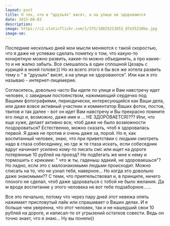 ```yaml
---
layout: post
title: О тех, что в "друзьях" висят, а на улице не здороваются
date: 2015-08-03
description: 
image: https://c2.staticflickr.com/1/375/18825213853_07e55210be.jpg
image-sm: 
---
```

<p>Последние несколько дней мои мысли меняются с такой скоростью, что я даже не успеваю сделать пометку о том, что какую-то конкретную можно развить, какие-то можно объединить, а про какие-то и не жалко забыть. Все смешалось в один сплошной Цезарь с курицей в моей голове:)) Но из всего этого я бы все же хотела развить тему о " в "друзьях" висят, а на улице не здороваются". Или как я это называю - интернет-лицемерие. </p>
<p>Согласитесь, довольно часто Вы идете по улице и Вам навстречу идет человек, с завидным постоянством, нажимающий сердечко под Вашими фотографиями, периодически, интересующийся как Ваши дела, или даже вовсе активный участник и комментатор Ваших фоток, постов, твитов и так далее - вот он идет Вам навстречу и Вы прекрасно помните его лицо и, возможно, даже имя и ... НЕ ЗДОРОВАЕТСЯ)??? Или, что еще хуже, делает активно все, чтоб даже не было возможности поздороваться? Естественно, можно сказать, чтоб я здоровалась первой. Я даже не против и очень даже за, порой. Но я, как воспитанный человек, знаю, что при приветствии с людьми смотреть надо в глаза собеседнику, но где ж те глаза искать, если собеседник вдруг начинает усилено кому-то писать смс или ищет на дороге потерянные 10 рублей на проезд? Не подбегать же мне к нему и тормошить с криками: " что ж ты, гаденыш эдакий, не здороваешься"? Но ладно, если это с малознакомыми людьми происходит. Можно списать на то, что не узнал тебя, наверное... Но когда это довольно даже знакомыми?? С теми, что приятельствовал и, в принципе, ничего плохого не сделал, чтоб даже здороваться с тобой не было желания. Да м вроде воспитание у этого человека не вот тебе подзаборное......</p>
<p>Все это печально, потому что через пару дней этот невежа опять нажимает присловутый лайк или спрашивает о Ваших делах. И я больше чем уверенна, что этот человек, так и не нашедший свои 10 рублей на дороге, и написал-то от угрызений остатков совести. Ведь он точно знает, что я знаю... Ну вы поняли))</p>
